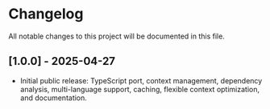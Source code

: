 # Changelog

All notable changes to this project will be documented in this file.

## [1.0.0] - 2025-04-27
- Initial public release: TypeScript port, context management, dependency analysis, multi-language support, caching, flexible context optimization, and documentation.
